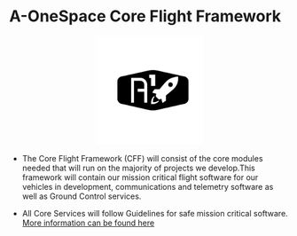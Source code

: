 # A-OneSpace Core Flight Framework

<p align = "center">
<img src = "https://github.com/A-OneSpace/Organization-Brief/blob/master/About/Assets/A-OneSpace%20Logo.png" width = "195" height = "195"/>
</p>

* The Core Flight Framework (CFF) will consist of the core modules needed that will run on the majority of projects we develop.This framework will contain our mission critical flight software for our vehicles in development, communications and telemetry software as well as Ground Control services. 

* All Core Services will follow Guidelines for safe mission critical software. [More information can be found here](https://ntrs.nasa.gov/archive/nasa/casi.ntrs.nasa.gov/20040014965.pdf)